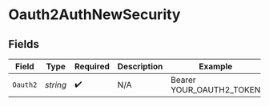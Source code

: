 # Oauth2AuthNewSecurity


## Fields

| Field                    | Type                     | Required                 | Description              | Example                  |
| ------------------------ | ------------------------ | ------------------------ | ------------------------ | ------------------------ |
| `Oauth2`                 | *string*                 | :heavy_check_mark:       | N/A                      | Bearer YOUR_OAUTH2_TOKEN |